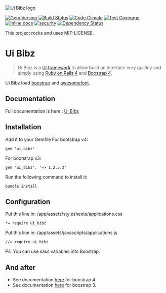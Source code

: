 ![Ui Bibz logo](https://raw.githubusercontent.com/thooams/Ui-Bibz/gh-pages/ui-bibz-logo-without-border.gif)

[![Gem Version](https://badge.fury.io/rb/ui_bibz.svg)](http://badge.fury.io/rb/ui_bibz)
[![Build Status](https://travis-ci.org/thooams/Ui-Bibz.svg)](https://travis-ci.org/thooams/Ui-Bibz)
[![Code Climate](https://codeclimate.com/github/thooams/Ui-Bibz/badges/gpa.svg)](https://codeclimate.com/github/thooams/Ui-Bibz)
[![Test Coverage](https://codeclimate.com/github/thooams/Ui-Bibz/badges/coverage.svg)](https://codeclimate.com/github/thooams/Ui-Bibz)
[![Inline docs](http://inch-ci.org/github/thooams/Ui-Bibz.svg?branch=master)](http://inch-ci.org/github/thooams/Ui-Bibz)
[![security](https://hakiri.io/github/thooams/Ui-Bibz/master.svg)](https://hakiri.io/github/thooams/Ui-Bibz/master)
[![Dependency Status](https://gemnasium.com/thooams/Ui-Bibz.svg)](https://gemnasium.com/thooams/Ui-Bibz)

This project rocks and uses MIT-LICENSE.

# Ui Bibz
> Ui Bibz is a [Ui framework](http://fr.wikipedia.org/wiki/Framework_d%27interface)
> to allow build an interface very quickly and simply
> using [Ruby on Rails 4](http://rubyonrails.org/) and [Boostrap 4](http://getbootstrap.com/).

Ui Bibz load [boostrap](http://getbootstrap.com/) and [awesomefont](http://fontawesome.io/).


## Documentation
Full documentation is here :
[Ui Bibz](http://hummel.link/Ui-Bibz/)


## Installation

Add it to your Gemfile
For bootstrap v4:

```
gem 'ui_bibz'
```

For bootstrap v3:

```
gem 'ui_bibz', '~> 1.2.5.3'
```

Run the following command to install it:

```
bundle install
```

## Configuration

Put this line in: /app/assets/stylesheets/applications.css

```
*= require ui_bibz
```

Put this line in: /app/assets/javascripts/applications.js

```
//= require ui_bibz
```

Ps: You can use sass variables into Boostrap.

## And after

* See documentation [here](http://hummel.link/Ui-Bibz/) for boostrap 4.
* See documentation [here](http://hummel.link/Ui-Bibz/1.2.5/) for boostrap 3.

